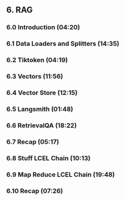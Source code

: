 ## 6. RAG

### 6.0 Introduction (04:20)

### 6.1 Data Loaders and Splitters (14:35)

### 6.2 Tiktoken (04:19)

### 6.3 Vectors (11:56)

### 6.4 Vector Store (12:15)

### 6.5 Langsmith (01:48)

### 6.6 RetrievalQA (18:22)

### 6.7 Recap (05:17)

### 6.8 Stuff LCEL Chain (10:13)

### 6.9 Map Reduce LCEL Chain (19:48)

### 6.10 Recap (07:26)
